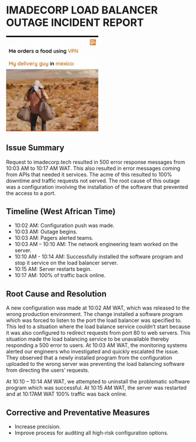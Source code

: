 # IMADECORP LOAD BALANCER OUTAGE INCIDENT REPORT

<img src=./meme.jpg width=50%>

## Issue Summary
Request to imadecorp.tech resulted in 500 error response messages from 10:03 AM to 10:17 AM WAT. This also resulted in error messages coming from APIs that needed it services. The acme of this resulted to 100% downtime and traffic requests not served. The root cause of this outage was a configuration involving the installation of the software that prevented the access to a port.

## Timeline (West African Time)

-	10:02 AM: Configuration push was made.
-	10:03 AM: Outage begins.
-	10:03 AM: Pagers alerted teams.
-	10:03 AM – 10:10 AM: The network engineering team worked on the server.
-	10:10 AM - 10:14 AM: Successfully installed the software program and stop it service on the load balancer server.
-	10:15 AM: Server restarts begin.
-	10:17 AM: 100% of traffic back online.

## Root Cause and Resolution

A new configuration was made at 10:02 AM WAT, which was released to the wrong production environment. The change installed a software program which was forced to listen to the port the load balancer was specified to. This led to a situation where the load balance service couldn’t start because it was also configured to redirect requests from port 80 to web servers. This situation made the load balancing service to be unavailable thereby responding a 500 error to users.
At 10:03 AM WAT, the monitoring systems alerted our engineers who investigated and quickly escalated the issue. They observed that a newly installed program from the configuration uploaded to the wrong server was preventing the load balancing software from directing the users’ requests.

At 10:10 – 10:14 AM WAT, we attempted to uninstall the problematic software program which was successful. At 10:15 AM WAT, the server was restarted and at 10:17AM WAT 100% traffic was back online.


## Corrective and Preventative Measures

-	Increase precision.
-	Improve process for auditing all high-risk configuration options.
